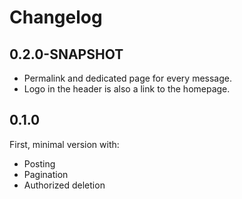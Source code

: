 # Changelog

## 0.2.0-SNAPSHOT

* Permalink and dedicated page for every message.
* Logo in the header is also a link to the homepage.

## 0.1.0

First, minimal version with:

* Posting
* Pagination
* Authorized deletion
